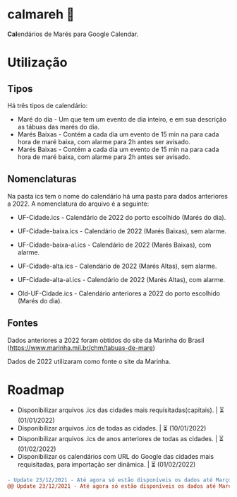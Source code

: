 # calmareh 🌊
**Cal**endários de Marés para Google Calendar.

# Utilização
## Tipos
Há três tipos de calendário:
- Maré do dia - Um que tem um evento de dia inteiro, e em sua descrição as tábuas das marés do dia.
- Marés Baixas - Contém a cada dia um evento de 15 min na para cada hora de maré baixa, com alarme para 2h antes ser avisado.
- Marés Baixas - Contém a cada dia um evento de 15 min na para cada hora de maré baixa, com alarme para 2h antes ser avisado.

## Nomenclaturas
Na pasta ics tem o nome do calendário há uma pasta para dados anteriores a 2022. A nomenclatura do arquivo é a seguinte:
 - UF-Cidade.ics  - Calendário de 2022 do porto escolhido (Marés do dia).
 - UF-Cidade-baixa.ics  - Calendário de 2022 (Marés Baixas), sem alarme.
 - UF-Cidade-baixa-al.ics  - Calendário de 2022 (Marés Baixas), com alarme.
 - UF-Cidade-alta.ics  - Calendário de 2022 (Marés Altas), sem alarme.
 - UF-Cidade-alta-al.ics  - Calendário de 2022 (Marés Altas), com alarme.

 - Old-UF-Cidade.ics - Calendário anteriores a 2022 do porto escolhido (Marés do dia).

## Fontes
Dados anteriores a 2022 foram obtidos do site da Marinha do Brasil (https://www.marinha.mil.br/chm/tabuas-de-mare)

Dados de 2022  utilizaram como fonte o site da Marinha.


# Roadmap
- Disponibilizar arquivos .ics das cidades mais requisitadas(capitais). |  ⏳ (01/01/2022)
- Disponibilizar arquivos .ics de todas as cidades. | ⏳ (10/01/2022)
- Disponibilizar arquivos .ics de anos anteriores de todas as cidades. | ⏳ (01/02/2022)
- Disponibilizar os calendários com URL do Google das cidades mais requisitadas, para importação ser dinâmica. | ⏳ (01/02/2022)

```diff
- Update 23/12/2021 - Até agora só estão disponíveis os dados até Março de 2022 no site tabuademarés.com
@@ Update 23/12/2021 - Até agora só estão disponíveis os dados até Março de 2022 no site tabuademarés.com
```